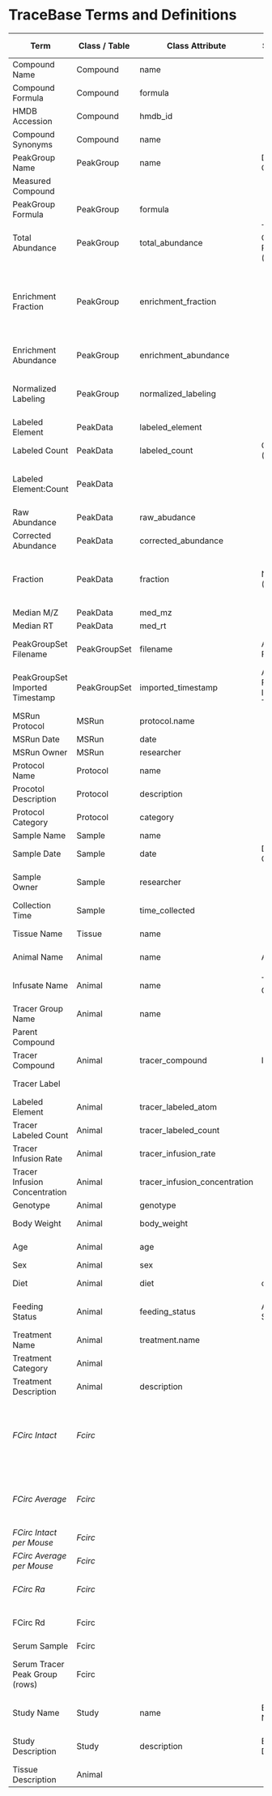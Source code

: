 # TraceBase Terms and Definitions

| **Term**                        | **Class / Table** | **Class Attribute**           | **Synonyms**                               | **Definition**                                                                                                                                                                                                                                                                                                                                                                                             | **Notes** | **TraceBase Code** |
|---------------------------------|-------------------|-------------------------------|--------------------------------------------|------------------------------------------------------------------------------------------------------------------------------------------------------------------------------------------------------------------------------------------------------------------------------------------------------------------------------------------------------------------------------------------------------------|-----------|--------------------|
| Compound Name                   | Compound          | name                          |                                            | The compound name that is commonly used in the laboratory (e.g. "glucose", "C16:0")                                                                                                                                                                                                                                                                                                                        |           |                    |
| Compound Formula                | Compound          | formula                       |                                            | The molecular formula of the compound (e.g. "C6H12O6", "C16H32O2")                                                                                                                                                                                                                                                                                                                                         |           |                    |
| HMDB Accession                  | Compound          | hmdb_id                       |                                            | A unique identifier for this compound in the Human Metabolome Database                                                                                                                                                                                                                                                                                                                                     |           |                    |
| Compound Synonyms               | Compound          | name                          |                                            | Synonyms for the Compound Name found in uploaded raw data or predicted from HMDB.                                                                                                                                                                                                                                                                                                                          |           |                    |
| PeakGroup Name                  | PeakGroup         | name                          | Detected Compound                          | The compound or isomer group name (e.g. "citrate/isocitrate", "glucose")                                                                                                                                                                                                                                                                                                                                   |           |                    |
| Measured Compound               |                   |                               |                                            | The Compound Name for this PeakGroup or PeakData row                                                                                                                                                                                                                                                                                                                                                       |           |                    |
| PeakGroup Formula               | PeakGroup         | formula                       |                                            | The molecular formula of the compound (e.g. "C6H12O6")                                                                                                                                                                                                                                                                                                                                                     |           |                    |
| Total Abundance                 | PeakGroup         | total_abundance               | Total Ion Count (tic), Pool Size (AccuCor) | Sum of the corrected abudance of all PeakData for this PeakGroup (when multiple elements are detected, this includes all combinations of elements)                                                                                                                                                                                                                                                         |           |                    |
| Enrichment Fraction             | PeakGroup         | enrichment_fraction           |                                            | A weighted average of the fraction of labeled atoms for this PeakGroup in this Sample (i.e. the fraction of carbons are labeled in this PeakGroup compound). Calculated on a per-element basis (e.g. "C" enrichment and "N" enrichment are independent of each other). Sum of all (PeakData.fraction * PeakData.labeled_count) / PeakGroup.Compound.num_atoms(PeakData.labeled_element)                    |           |                    |
| Enrichment Abundance            | PeakGroup         | enrichment_abundance          |                                            | The abundance of labeled atoms in this compound, on a per-element basis. PeakGroup.total_abundance * PeakGroup.enrichment_fraction                                                                                                                                                                                                                                                                         |           |                    |
| Normalized Labeling             | PeakGroup         | normalized_labeling           |                                            | The enrichment in this compound normalized to the enrichment in the tracer compound from the final serum timepoint. ThisPeakGroup.enrichment_fraction / SerumTracerPeakGroup.enrichment_fraction                                                                                                                                                                                                           |           |                    |
| Labeled Element                 | PeakData          | labeled_element               |                                            | The type of element that is labeled in this observation (e.g. "C", "H", "O")                                                                                                                                                                                                                                                                                                                               |           |                    |
| Labeled Count                   | PeakData          | labeled_count                 | C_Label (AccuCor)                          | The number of labeled atoms (M+) observed relative to the presumed compound referred to in the peak group                                                                                                                                                                                                                                                                                                  |           |                    |
| Labeled Element:Count           | PeakData          |                               |                                            | Combination of Labeled Element and Labeled Element Count for this peak (e.g. "C:1" indicates labeled element is Carbon and labeled element count is 1) (e.g. "C:2; N:1" indicates labeled carbon count is 2 and labeled nitrogen count is 1)                                                                                                                                                               |           |                    |
| Raw Abundance                   | PeakData          | raw_abudance                  |                                            | The ion count of this observation before correction for natural isotope abundance                                                                                                                                                                                                                                                                                                                          |           |                    |
| Corrected Abundance             | PeakData          | corrected_abundance           |                                            | The ion counts corrected for natural abundance of isotopomers                                                                                                                                                                                                                                                                                                                                              |           |                    |
| Fraction                        | PeakData          | fraction                      | Normalized (AccuCor)                       | The corrected abundance of this peak in PeakData as a fraction of the total abundance of all peaks in this group. This differs "Enrichment Fraction" (PeakGroup): Fraction does not account for the number of labeled atoms or distinguish by the type of Labeled Element.                                                                                                                                 |           |                    |
| Median M/Z                      | PeakData          | med_mz                        |                                            | The median mass/charge value of this measurement                                                                                                                                                                                                                                                                                                                                                           |           |                    |
| Median RT                       | PeakData          | med_rt                        |                                            | The median retention time value of this measurement                                                                                                                                                                                                                                                                                                                                                        |           |                    |
| PeakGroupSet Filename           | PeakGroupSet      | filename                      | AccuCor Filename                           | The unique name of the source-file or dataset containing a researcher-defined set of peak groups and their associated data                                                                                                                                                                                                                                                                                 |           |                    |
| PeakGroupSet Imported Timestamp | PeakGroupSet      | imported_timestamp            | AccuCor File Imported Timestamp            | The timestamp for when the source datafile was imported                                                                                                                                                                                                                                                                                                                                                    |           |                    |
| MSRun Protocol                  | MSRun             | protocol.name                 |                                            | The protocol that was used for this mass spectrometer run                                                                                                                                                                                                                                                                                                                                                  |           |                    |
| MSRun Date                      | MSRun             | date                          |                                            | The date that the mass spectrometer was run                                                                                                                                                                                                                                                                                                                                                                |           |                    |
| MSRun Owner                     | MSRun             | researcher                    |                                            | The name of the researcher who ran the mass spectrometer                                                                                                                                                                                                                                                                                                                                                   |           |                    |
| Protocol Name                   | Protocol          | name                          |                                            | Unique name of the protocol                                                                                                                                                                                                                                                                                                                                                                                |           |                    |
| Procotol Description            | Protocol          | description                   |                                            | Full text of the protocol's methods                                                                                                                                                                                                                                                                                                                                                                        |           |                    |
| Protocol Category               | Protocol          | category                      |                                            | Classification of the protocol (e.g. an animal treatment or mass spec procedure)                                                                                                                                                                                                                                                                                                                           |           |                    |
| Sample Name                     | Sample            | name                          |                                            | The unique name of the biological sample                                                                                                                                                                                                                                                                                                                                                                   |           |                    |
| Sample Date                     | Sample            | date                          | Date Collected                             | The date the sample was collected                                                                                                                                                                                                                                                                                                                                                                          |           |                    |
| Sample Owner                    | Sample            | researcher                    |                                            | The name of the researcher who prepared the sample (e.g. "Alex Medina"), designated as the person who was responsible for the animal infusion and sample collection.                                                                                                                                                                                                                                       |           |                    |
| Collection Time                 | Sample            | time_collected                |                                            | The time, relative to the start of the infusion, that a sample was extracted from a animal (minutes)                                                                                                                                                                                                                                                                                                       |           |                    |
| Tissue Name                     | Tissue            | name                          |                                            | The laboratory standardized name for this tissue type (e.g. "serum", "brain", "liver")                                                                                                                                                                                                                                                                                                                     |           |                    |
| Animal Name                     | Animal            | name                          | Animal ID                                  | A unique name or lab identifier of the source animal for a series of studied samples                                                                                                                                                                                                                                                                                                                       |           |                    |
| Infusate Name                   | Animal            | name                          | Tracer Cocktail                            | A unique name describing the tracer compound or mixture of compounds, including Compound Name, Element Labeled, and concentration (mM)                                                                                                                                                                                                                                                                     |           |                    |
| Tracer Group Name               | Animal            | name                          |                                            | A shorthand / nickname description of a specific infusate mixture (e.g. "BCAAs")                                                                                                                                                                                                                                                                                                                           |           |                    |
| Parent Compound                 |                   |                               |                                            | Primary Compound Name for a Measured Compound or Tracer Compound                                                                                                                                                                                                                                                                                                                                           |           |                    |
| Tracer Compound                 | Animal            | tracer_compound               | Infusate                                   | The compound which was used as the tracer, i.e. the labeled compound that was infused into the animal                                                                                                                                                                                                                                                                                                      |           |                    |
| Tracer Label                    |                   |                               |                                            | Description of element and position of labeling in a tracer compound (e.g. "13C2")                                                                                                                                                                                                                                                                                                                         |           |                    |
| Labeled Element                 | Animal            | tracer_labeled_atom           |                                            | The type of element that is labeled in the tracer compound or measured compound (e.g. "C", "H", "O", "N")                                                                                                                                                                                                                                                                                                  |           |                    |
| Tracer Labeled Count            | Animal            | tracer_labeled_count          |                                            | The number of labeled atoms (M+) in the tracer compound supplied to this animal                                                                                                                                                                                                                                                                                                                            |           |                    |
| Tracer Infusion Rate            | Animal            | tracer_infusion_rate          |                                            | The rate of tracer infusion in microliters/min/gram of body weight of the animal (ul/min/g)                                                                                                                                                                                                                                                                                                                |           |                    |
| Tracer Infusion Concentration   | Animal            | tracer_infusion_concentration |                                            | The millimolar concentration of the tracer in the solution that was infused (mM)                                                                                                                                                                                                                                                                                                                           |           |                    |
| Genotype                        | Animal            | genotype                      |                                            | The laboratory standardized genotype of the animal.                                                                                                                                                                                                                                                                                                                                                        |           |                    |
| Body Weight                     | Animal            | body_weight                   |                                            | The weight (in grams) of the animal at the time of sample collection                                                                                                                                                                                                                                                                                                                                       |           |                    |
| Age                             | Animal            | age                           |                                            | The age (in weeks) of the animal at the time of sample collection                                                                                                                                                                                                                                                                                                                                          |           |                    |
| Sex                             | Animal            | sex                           |                                            | The sex of the animal ("male" or "female")                                                                                                                                                                                                                                                                                                                                                                 |           |                    |
| Diet                            | Animal            | diet                          | chow                                       | The feeding descriptor for the animal [e.g. "LabDiet Rodent 5001"], listed as exact identifier where possible                                                                                                                                                                                                                                                                                              |           |                    |
| Feeding Status                  | Animal            | feeding_status                | Animal State                               | The laboratory coded dietary state for the animal (e.g. "fasted", "fed", "refed"). Details can be included in Study Description.                                                                                                                                                                                                                                                                           |           |                    |
| Treatment Name                  | Animal            | treatment.name                |                                            | The laboratory controlled label of the actions taken on an animal                                                                                                                                                                                                                                                                                                                                          |           |                    |
| Treatment Category              | Animal            |                               |                                            |                                                                                                                                                                                                                                                                                                                                                                                                            |           |                    |
| Treatment Description           | Animal            | description                   |                                            | A long form description of the treatment given an animal. May encompass dosing, dose timing, etc.                                                                                                                                                                                                                                                                                                          |           |                    |
| _FCirc Intact_                  | _Fcirc_           |                               |                                            | _Circulatory Flux of the intact tracer, where any change in labeling pattern from the original tracer compound is counted as an endogenous transformation. (e.g. infusion of 13C3-lactate, using 13C3-lactate / (13C3 + 13C2 + 13C1 + 13C0 lactate). Calculated per element (e.g. infusion of [13C3, 15N1]-alanine has FCirc Intact for "C" and "N" seperately). Reported as nmol/minute/gram body weight_ |           |                    |
| _FCirc Average_                 | _Fcirc_           |                               |                                            | _Circulatory Flux of the intact tracer for a given element, based on average labeling of atoms in the tracer compound (aka "Enrichment Fraction"). Calculated per element (e.g. infusion of [13C3, 15N1]-alanine has FCirc Intact for "C" and "N" seperately. Reported as nmol atom/minute/gram body weight_                                                                                               |           |                    |
| _FCirc Intact per Mouse_        | _Fcirc_           |                               |                                            | _FCirc Intact not normalized to animal body weight. Reported as nmol/minute/mouse_                                                                                                                                                                                                                                                                                                                         |           |                    |
| _FCirc Average per Mouse_       | _Fcirc_           |                               |                                            | _FCirc Average not normalized to animal body weight. Reported as nmol atom/minute/mouse_                                                                                                                                                                                                                                                                                                                   |           |                    |
| _FCirc Ra_                      | _Fcirc_           |                               |                                            | _Circulatory Flux that excludes the tracer infusion, so that it represents the endogenous rate of appearance of the compound_                                                                                                                                                                                                                                                                              |           |                    |
| FCirc Rd                        | Fcirc             |                               |                                            | Circulatory Flux that includes the tracer infusion, to that it represents the total rate of disposal of the compound (in this experiment).                                                                                                                                                                                                                                                                 |           |                    |
| Serum Sample                    | Fcirc             |                               |                                            | Serum Sample used to calculate Fcirc                                                                                                                                                                                                                                                                                                                                                                       |           |                    |
| Serum Tracer Peak Group (rows)  | Fcirc             |                               |                                            | Toggle in Fcirc table used to include only the "Last" serum sample collected, or also the "Previous" serum samples collected. Fcirc is estimated for each serum sample regardless of when it was collected.                                                                                                                                                                                                |           |                    |
| Study Name                      | Study             | name                          | Experiment Name                            | A succinct name for the study, which is a collection of one or more series of animals and their associated data. May include any combination of animals (any conditions, tracers, etc)                                                                                                                                                                                                                     |           |                    |
| Study Description               | Study             | description                   | Experiment Description                     | A long form description for the study which may include the experimental design process, citations, and other relevant details                                                                                                                                                                                                                                                                             |           |                    |
| Tissue Description              | Animal            |                               |                                            | A long form description of the Tissue, used to clearly define and distinguish between different tissues                                                                                                                                                                                                                                                                                                    |           |                    |
